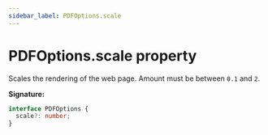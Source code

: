 ```yaml
---
sidebar_label: PDFOptions.scale
---
```


# PDFOptions.scale property

Scales the rendering of the web page. Amount must be between `0.1` and `2`.

**Signature:**

```typescript
interface PDFOptions {
  scale?: number;
}
```
